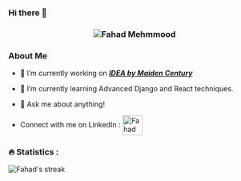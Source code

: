 ### Hi there 👋

<h3 align="center">
   <img alt="Fahad Mehmmood" src="https://readme-typing-svg.herokuapp.com/?lines=Fahad Mehmmood;Full-Stack+developer&font=Fira%20Code&width=440&height=45&color=68C3D4&vCenter=true&size=21"></a>
</h3>

<h3> About Me </h3>

- 🔭 I’m currently working on ***[IDEA by Maiden Century](https://maidencentury.com)***
- 🌱 I’m currently learning Advanced Django and React techniques.
- 💬 Ask me about anything!

- Connect with me on LinkedIn :
   <a href="www.linkedin.com/in/fahad-mehmood-4a3282190" target="_blank"><img align="center" src="https://img.icons8.com/color/344/linkedin.png" alt="Fahadmehmood97" height="40" width="40" /></a> 
</p>

<h3>🔥 Statistics :</h3>

<img alt="Fahad's streak" src="http://github-readme-streak-stats.herokuapp.com?user=fahadmehmood97&theme=monokai&hide_border=true&date_format=j%20M%5B%20Y%5D&background=1F222E&stroke=FFFFFF&currStreakLabel=FFE8D1&sideLabels=FFE8D1&ring=68C3D4&fire=568EA3&currStreakNum=FFFFFF&sideNums=68C3D4"/>

<!--
**fahadmehmood97/fahadmehmood97** is a ✨ _special_ ✨ repository because its `README.md` (this file) appears on your GitHub profile.

Here are some ideas to get you started:

- 🔭 I’m currently working on ...
- 🌱 I’m currently learning ...
- 👯 I’m looking to collaborate on ...
- 🤔 I’m looking for help with ...
- 💬 Ask me about ...
- 📫 How to reach me: ...
- 😄 Pronouns: ...
- ⚡ Fun fact: ...
-->
